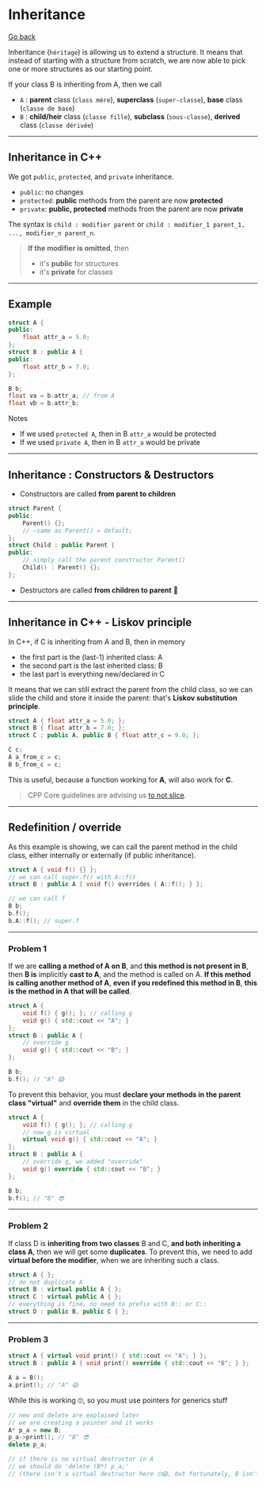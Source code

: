 # Inheritance

[Go back](../index.md#structures-and-classes)

Inheritance (`héritage`) is allowing us to extend a structure. It means that instead of starting with a structure from scratch, we are now able to pick one or more structures as our starting point.

If your class B is inheriting from A, then we call

* `A` : **parent** class (`class mère`), **superclass** (`super-classe`), **base** class (`classe de base`)
* `B` : **child/heir** class (`classe fille`), **subclass** (`sous-classe`), **derived** class (`classe dérivée`)

<hr class="sl">

## Inheritance in C++

We got `public`, `protected`, and `private` inheritance.

* `public`: no changes
* `protected`: **public** methods from the parent are now **protected**
* `private`: **public, protected** methods from the parent are now **private**

The syntax is `child : modifier parent` or `child : modifier_1 parent_1, ..., modifier_n parent_n`.

> **If the modifier is omitted**, then
> * it's **public** for structures
> * it's **private** for classes

<hr class="sr">

## Example

```cpp
struct A {
public:
    float attr_a = 5.0;
};
struct B : public A {
public:
    float attr_b = 7.0;
};

B b;
float va = b.attr_a; // from A
float vb = b.attr_b;
```

Notes

* If we used `protected A`, then in B `attr_a` would be protected
* If we used `private A`, then in B `attr_a` would be private

<hr class="sr">

## Inheritance : Constructors & Destructors

* Constructors are called **from parent to children**

```cpp
struct Parent {
public:
    Parent() {};
    // ~same as Parent() = default;
};
struct Child : public Parent {
public:
    // simply call the parent constructor Parent()
    Child() : Parent() {};
};
```

* Destructors are called **from children to parent** 🔄

<hr class="sl">

## Inheritance in C++ - Liskov principle

In C++, if C is inheriting from A and B, then in memory

* the first part is the (last-1) inherited class: A
* the second part is the last inherited class: B
* the last part is everything new/declared in C

It means that we can still extract the parent from the child class, so we can slide the child and store it inside the parent: that's **Liskov substitution principle**.

```cpp
struct A { float attr_a = 5.0; };
struct B { float attr_b = 7.0; };
struct C : public A, public B { float attr_c = 9.0; };

C c;
A a_from_c = c;
B b_from_c = c;
```

This is useful, because a function working for **A**, will also work for **C**.

> CPP Core guidelines are advising us [to not slice](https://clang.llvm.org/extra/clang-tidy/checks/cppcoreguidelines-slicing.html).

<hr class="sr">

## Redefinition / override

As this example is showing, we can call the parent method in the child class, either internally or externally (if public inheritance).

```cpp
struct A { void f() {} };
// we can call super.f() with A::f()
struct B : public A { void f() overrides { A::f(); } };

// we can call f
B b;
b.f();
b.A::f(); // super.f
```

<hr>

### Problem 1

If we are **calling a method of A on B**, and **this method is not present in B**, then **B is** implicitly **cast to A**, and the method is called on A. **If this method is calling another method of A**, **even if you redefined this method in B**, **this is the method in A that will be called**.

```cpp
struct A {
	void f() { g(); }; // calling g
	void g() { std::cout << "A"; }
};
struct B : public A {
	// override g
	void g() { std::cout << "B"; }
};

B b;
b.f(); // "A" 😱
```

To prevent this behavior, you must **declare your methods in the parent class "virtual"** and **override them** in the child class.

```cpp
struct A {
	void f() { g(); }; // calling g
	// now g is virtual
	virtual void g() { std::cout << "A"; }
};
struct B : public A {
	// override g, we added "override"
	void g() override { std::cout << "B"; }
};

B b;
b.f(); // "B" 😎
```

<hr>

### Problem 2

If class D is **inheriting from two classes** B and C, **and both inheriting a class A**, then we will get some **duplicates**. To prevent this, we need to add **virtual before the modifier**, when we are inheriting such a class.

```cpp
struct A { };
// do not duplicate A
struct B : virtual public A { };
struct C : virtual public A { };
// everything is fine, no need to prefix with B:: or C::
struct D : public B, public C { };
```

<hr>

### Problem 3

```cpp
struct A { virtual void print() { std::cout << "A"; } };
struct B : public A { void print() override { std::cout << "B"; } };

A a = B();
a.print(); // "A" 😱
```

While this is working 🙄, so you must use pointers for generics stuff

```cpp
// new and delete are explained later
// we are creating a pointer and it works
A* p_a = new B;
p_a->print(); // "B" 😎
delete p_a;

// if there is no virtual destructor in A
// we should do 'delete (B*) p_a;' 
// (there isn't a virtual destructor here 🙄😱, but fortunately, B isn't allocating something)
```